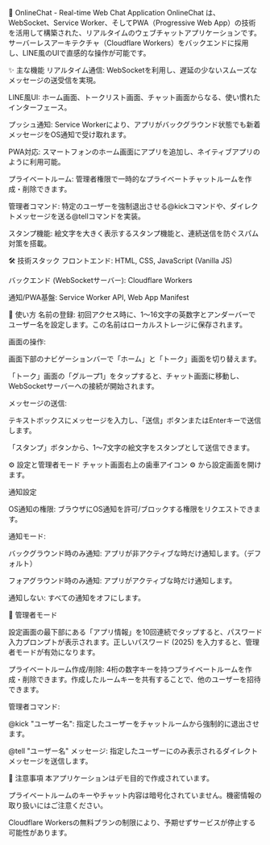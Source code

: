 🚀 OnlineChat - Real-time Web Chat Application
OnlineChat は、WebSocket、Service Worker、そしてPWA（Progressive Web App）の技術を活用して構築された、リアルタイムのウェブチャットアプリケーションです。サーバーレスアーキテクチャ（Cloudflare Workers）をバックエンドに採用し、LINE風のUIで直感的な操作が可能です。

✨ 主な機能
リアルタイム通信: WebSocketを利用し、遅延の少ないスムーズなメッセージの送受信を実現。

LINE風UI: ホーム画面、トークリスト画面、チャット画面からなる、使い慣れたインターフェース。

プッシュ通知: Service Workerにより、アプリがバックグラウンド状態でも新着メッセージをOS通知で受け取れます。

PWA対応: スマートフォンのホーム画面にアプリを追加し、ネイティブアプリのように利用可能。

プライベートルーム: 管理者権限で一時的なプライベートチャットルームを作成・削除できます。

管理者コマンド: 特定のユーザーを強制退出させる@kickコマンドや、ダイレクトメッセージを送る@tellコマンドを実装。

スタンプ機能: 絵文字を大きく表示するスタンプ機能と、連続送信を防ぐスパム対策を搭載。

🛠️ 技術スタック
フロントエンド: HTML, CSS, JavaScript (Vanilla JS)

バックエンド (WebSocketサーバー): Cloudflare Workers

通知/PWA基盤: Service Worker API, Web App Manifest

🏁 使い方
名前の登録: 初回アクセス時に、1〜16文字の英数字とアンダーバーでユーザー名を設定します。この名前はローカルストレージに保存されます。

画面の操作:

画面下部のナビゲーションバーで「ホーム」と「トーク」画面を切り替えます。

「トーク」画面の「グループ1」をタップすると、チャット画面に移動し、WebSocketサーバーへの接続が開始されます。

メッセージの送信:

テキストボックスにメッセージを入力し、「送信」ボタンまたはEnterキーで送信します。

「スタンプ」ボタンから、1〜7文字の絵文字をスタンプとして送信できます。

⚙️ 設定と管理者モード
チャット画面右上の歯車アイコン ⚙️ から設定画面を開けます。

通知設定

OS通知の権限: ブラウザにOS通知を許可/ブロックする権限をリクエストできます。

通知モード:

バックグラウンド時のみ通知: アプリが非アクティブな時だけ通知します。（デフォルト）

フォアグラウンド時のみ通知: アプリがアクティブな時だけ通知します。

通知しない: すべての通知をオフにします。

👑 管理者モード

設定画面の最下部にある「アプリ情報」を10回連続でタップすると、パスワード入力プロンプトが表示されます。正しいパスワード (2025) を入力すると、管理者モードが有効になります。

プライベートルーム作成/削除: 4桁の数字キーを持つプライベートルームを作成・削除できます。作成したルームキーを共有することで、他のユーザーを招待できます。

管理者コマンド:

@kick "ユーザー名": 指定したユーザーをチャットルームから強制的に退出させます。

@tell "ユーザー名" メッセージ: 指定したユーザーにのみ表示されるダイレクトメッセージを送信します。

📝 注意事項
本アプリケーションはデモ目的で作成されています。

プライベートルームのキーやチャット内容は暗号化されていません。機密情報の取り扱いにはご注意ください。

Cloudflare Workersの無料プランの制限により、予期せずサービスが停止する可能性があります。
